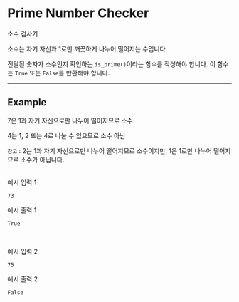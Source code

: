 # Prime Number Checker
소수 검사기

소수는 자기 자신과 1로만 깨끗하게 나누어 떨어지는 수입니다. 

전달된 숫자가 소수인지 확인하는 `is_prime()`이라는 함수를 작성해야 합니다. 이 함수는 `True` 또는 `False`를 반환해야 합니다.

---
## Example

7은 1과 자기 자신으로만 나누어 떨어지므로 소수

4는 1, 2 또는 4로 나눌 수 있으므로 소수 아님

`참고` : 2는 1과 자기 자신으로만 나누어 떨어지므로 소수이지만, 1은 1로만 나누어 떨어지므로 소수가 아닙니다.

<br>
예시 입력 1

`73`

예시 출력 1

`True`

<br>

예시 입력 2

`75`

예시 출력 2

`False`